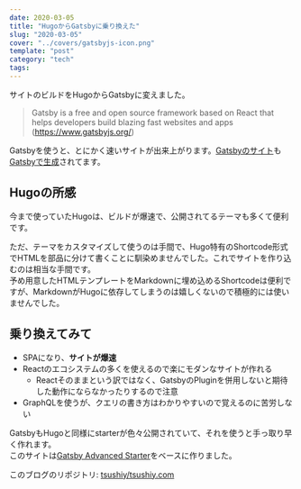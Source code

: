 ```yaml
---
date: 2020-03-05
title: "HugoからGatsbyに乗り換えた"
slug: "2020-03-05"
cover: "../covers/gatsbyjs-icon.png"
template: "post"
category: "tech"
tags:
---
```


サイトのビルドをHugoからGatsbyに変えました。

> Gatsby is a free and open source framework based on React that helps developers build blazing fast websites and apps (https://www.gatsbyjs.org/)

Gatsbyを使うと、とにかく速いサイトが出来上がります。[Gatsbyのサイト](https://www.gatsbyjs.org/)も[Gatsbyで生成](https://github.com/gatsbyjs/gatsby/tree/master/www)されてます。

## Hugoの所感

今まで使っていたHugoは、ビルドが爆速で、公開されてるテーマも多くて便利です。

ただ、テーマをカスタマイズして使うのは手間で、Hugo特有のShortcode形式でHTMLを部品に分けて書くことに馴染めませんでした。これでサイトを作り込むのは相当な手間です。  
予め用意したHTMLテンプレートをMarkdownに埋め込めるShortcodeは便利ですが、MarkdownがHugoに依存してしまうのは嬉しくないので積極的には使いませんでした。

## 乗り換えてみて

* SPAになり、**サイトが爆速**
* Reactのエコシステムの多くを使えるので楽にモダンなサイトが作れる
  * Reactそのままという訳ではなく、GatsbyのPluginを併用しないと期待した動作にならなかったりするので注意
* GraphQLを使うが、クエリの書き方はわかりやすいので覚えるのに苦労しない

GatsbyもHugoと同様にstarterが色々公開されていて、それを使うと手っ取り早く作れます。  
このサイトは[Gatsby Advanced Starter](https://github.com/vagr9k/gatsby-advanced-starter/)をベースに作りました。

このブログのリポジトリ: [tsushiy/tsushiy.com](https://github.com/tsushiy/tsushiy.com)
